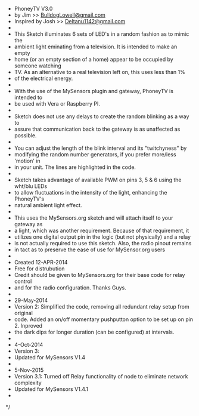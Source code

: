 * PhoneyTV V3.0
 * by Jim  >> BulldogLowell@gmail.com
 * Inspired by Josh >> Deltanu1142@gmail.com
 *
 * This Sketch illuminates 6 sets of LED's in a random fashion as to mimic the 
 * ambient light eminating from a television.  It is intended to make an empty
 * home (or an empty section of a home) appear to be occupied by someone watching
 * TV.  As an alternative to a real television left on, this uses less than 1%
 * of the electrical energy.
 *
 * With the use of the MySensors plugin and gateway, PhoneyTV is intended to 
 * be used with Vera or Raspberry PI.
 *
 * Sketch does not use any delays to create the random blinking as a way to 
 * assure that communication back to the gateway is as unaffected as possible.
 *
 * You can adjust the length of the blink interval and its "twitchyness" by
 * modifying the random number generators, if you prefer more/less 'motion' in
 * in your unit.  The lines are highlighted in the code.
 *
 * Sketch takes advantage of available PWM on pins 3, 5 & 6 using the wht/blu LEDs 
 * to allow fluctuations in the intensity of the light, enhancing the PhoneyTV's
 * natural ambient light effect.
 *
 * This uses the MySensors.org sketch and will attach itself to your gateway as
 * a light, which was another requirement.  Because of that requirement, it 
 * utilizes one digital output pin in the logic (but not physically) and a relay
 * is not actually required to use this sketch.  Also, the radio pinout remains
 * in tact as to preserve the ease of use for MySensor.org users
 *
 * Created 12-APR-2014
 * Free for distrubution
 * Credit should be given to MySensors.org for their base code for relay control
 * and for the radio configuration.  Thanks Guys.
 *
 * 29-May-2014
 * Version 2:  Simplified the code, removing all redundant relay setup from original 
 * code.  Added an on/off momentary pushputton option to be set up on pin 2.  Inproved  
 * the dark dips for longer duration (can be configured) at intervals.
 *
 * 4-Oct-2014
 * Version 3:
 * Updated for MySensors V1.4
 *
 * 5-Nov-2015
 * Version 3.1: Turned off Relay functionality of node to eliminate network complexity
 * Updated for MySensors V1.4.1
 *
 */
